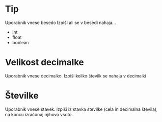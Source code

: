 # Tip
Uporabnik vnese besedo
Izpiši ali se v besedi nahaja...
* int
* float
* boolean

# Velikost decimalke
Uporabnik vnese decimalko.
Izpiši koliko številk se nahaja v decimalki

# Številke
Uporabnik vnese stavek.
Izpiši iz stavka stevilke (cela in decimalna števila),
na koncu izračunaj njihovo vsoto.
